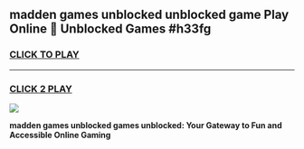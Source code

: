 
## madden games unblocked unblocked game Play Online 👋 Unblocked Games #h33fg
<h3>
<a href="https://premium.freeplayer.one?title=madden_games_unblocked&ref=21F">CLICK TO PLAY</a></h3>
<hr>

<h3>
<a href="https://premium.freeplayer.one?title=madden_games_unblocked&ref=21F">CLICK 2 PLAY</a>
  
</h3>

<a href="https://premium.freeplayer.one?title=madden_games_unblocked&ref=21F/"><img src="https://clearcache.store/games.png"></a>


**madden games unblocked games unblocked: Your Gateway to Fun and Accessible Online Gaming**
